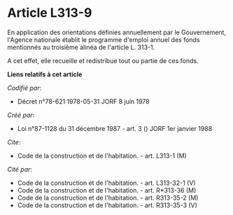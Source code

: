 # Article L313-9

En application des orientations définies annuellement par le Gouvernement, l'Agence nationale établit le programme d'emploi
annuel des fonds mentionnés au troisième alinéa de l'article L. 313-1.

A cet effet, elle recueille et redistribue tout ou partie de ces fonds.

**Liens relatifs à cet article**

_Codifié par_:

  - Décret n°78-621 1978-05-31 JORF 8 juin 1978

_Créé par_:

  - Loi n°87-1128 du 31 décembre 1987 - art. 3 () JORF 1er janvier 1988

_Cite_:

  - Code de la construction et de l'habitation. - art. L313-1 (M)

_Cité par_:

  - Code de la construction et de l'habitation. - art. L313-32-1 (V)
  - Code de la construction et de l'habitation. - art. R*313-36 (M)
  - Code de la construction et de l'habitation. - art. R313-35-2 (M)
  - Code de la construction et de l'habitation. - art. R313-35-3 (V)
